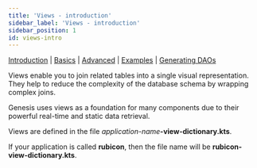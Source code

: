 ```yaml
---
title: 'Views - introduction'
sidebar_label: 'Views - introduction'
sidebar_position: 1
id: views-intro
---
```


[Introduction](/database/fields-tables-views/views/)  | [Basics](/database/fields-tables-views/views/views-basics/) |  [Advanced](/database/fields-tables-views/views/views-advanced/) | [Examples](/database/fields-tables-views/views/views-examples/) | [Generating DAOs](/database/fields-tables-views/genesisDao/)

Views enable you to join related tables into a single visual representation. They help to reduce the complexity of the database schema by wrapping complex joins.

Genesis uses views as a foundation for many components due to their powerful real-time and static data retrieval.

Views are defined in the file _application-name_**-view-dictionary.kts**.

If your application is called **rubicon**, then the file name will be **rubicon-view-dictionary.kts**.
